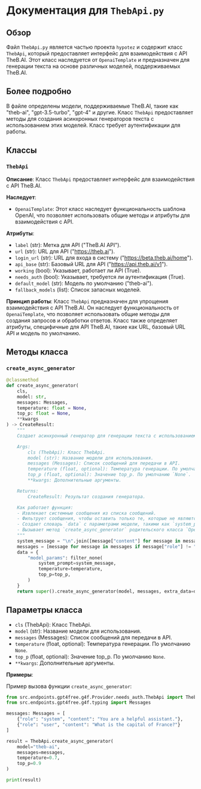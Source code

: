 # Документация для `ThebApi.py`

## Обзор

Файл `ThebApi.py` является частью проекта `hypotez` и содержит класс `ThebApi`, который предоставляет интерфейс для взаимодействия с API TheB.AI. Этот класс наследуется от `OpenaiTemplate` и предназначен для генерации текста на основе различных моделей, поддерживаемых TheB.AI.

## Более подробно

В файле определены модели, поддерживаемые TheB.AI, такие как "theb-ai", "gpt-3.5-turbo", "gpt-4" и другие. Класс `ThebApi` предоставляет методы для создания асинхронных генераторов текста с использованием этих моделей. Класс требует аутентификации для работы.

## Классы

### `ThebApi`

**Описание**: Класс `ThebApi` предоставляет интерфейс для взаимодействия с API TheB.AI.

**Наследует**:
- `OpenaiTemplate`: Этот класс наследует функциональность шаблона OpenAI, что позволяет использовать общие методы и атрибуты для взаимодействия с API.

**Атрибуты**:
- `label` (str): Метка для API ("TheB.AI API").
- `url` (str): URL для API ("https://theb.ai").
- `login_url` (str): URL для входа в систему ("https://beta.theb.ai/home").
- `api_base` (str): Базовый URL для API ("https://api.theb.ai/v1").
- `working` (bool): Указывает, работает ли API (True).
- `needs_auth` (bool): Указывает, требуется ли аутентификация (True).
- `default_model` (str): Модель по умолчанию ("theb-ai").
- `fallback_models` (list): Список запасных моделей.

**Принцип работы**:
Класс `ThebApi` предназначен для упрощения взаимодействия с API TheB.AI. Он наследует функциональность от `OpenaiTemplate`, что позволяет использовать общие методы для создания запросов и обработки ответов. Класс также определяет атрибуты, специфичные для API TheB.AI, такие как URL, базовый URL API и модель по умолчанию.

## Методы класса

### `create_async_generator`

```python
@classmethod
def create_async_generator(
    cls,
    model: str,
    messages: Messages,
    temperature: float = None,
    top_p: float = None,
    **kwargs
) -> CreateResult:
    """
    Создает асинхронный генератор для генерации текста с использованием API TheB.AI.

    Args:
        cls (ThebApi): Класс ThebApi.
        model (str): Название модели для использования.
        messages (Messages): Список сообщений для передачи в API.
        temperature (float, optional): Температура генерации. По умолчанию `None`.
        top_p (float, optional): Значение top_p. По умолчанию `None`.
        **kwargs: Дополнительные аргументы.

    Returns:
        CreateResult: Результат создания генератора.

    Как работает функция:
    - Извлекает системные сообщения из списка сообщений.
    - Фильтрует сообщения, чтобы оставить только те, которые не являются системными.
    - Создает словарь `data` с параметрами модели, такими как `system_prompt`, `temperature` и `top_p`.
    - Вызывает метод `create_async_generator` родительского класса `OpenaiTemplate` для создания генератора.
    """
    system_message = "\n".join([message["content"] for message in messages if message["role"] == "system"])
    messages = [message for message in messages if message["role"] != "system"]
    data = {
        "model_params": filter_none(
            system_prompt=system_message,
            temperature=temperature,
            top_p=top_p,
        )
    }
    return super().create_async_generator(model, messages, extra_data=data, **kwargs)
```

## Параметры класса

- `cls` (ThebApi): Класс ThebApi.
- `model` (str): Название модели для использования.
- `messages` (Messages): Список сообщений для передачи в API.
- `temperature` (float, optional): Температура генерации. По умолчанию `None`.
- `top_p` (float, optional): Значение top_p. По умолчанию `None`.
- `**kwargs`: Дополнительные аргументы.

**Примеры**:

Пример вызова функции `create_async_generator`:

```python
from src.endpoints.gpt4free.g4f.Provider.needs_auth.ThebApi import ThebApi
from src.endpoints.gpt4free.g4f.typing import Messages

messages: Messages = [
    {"role": "system", "content": "You are a helpful assistant."},
    {"role": "user", "content": "What is the capital of France?"}
]

result = ThebApi.create_async_generator(
    model="theb-ai",
    messages=messages,
    temperature=0.7,
    top_p=0.9
)

print(result)